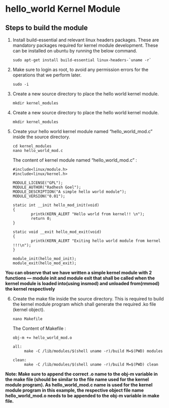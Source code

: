 # hello_world Kernel Module
## Steps to build the module

1. Install build-essential and relevant linux headers packages. These are mandatory packages required for kernel module development. These can be installed on ubuntu by running the below command.
   ```
   sudo apt-get install build-essential linux-headers-`uname -r`
   ```
   
2. Make sure to login as root, to avoid any permission errors for the operations that we perform later.
   ```
   sudo -i
   ```
   
3. Create a new source directory to place the hello world kernel module.
   ```
   mkdir kernel_modules
   ```
   
4. Create a new source directory to place the hello world kernel module.
   ```
   mkdir kernel_modules
   ```
   
5.  Create your hello world kernel module named “hello_world_mod.c” inside the source directory.
    ```
    cd kernel_modules
    nano hello_world_mod.c
    ```
    The content of kernel module named “hello_world_mod.c” :
    ```
    #include<linux/module.h>
    #include<linux/kernel.h>
       
    MODULE_LICENSE("GPL");
    MODULE_AUTHOR("Radhesh Goel");
    MODULE_DESCRIPTION("A simple hello world module");
    MODULE_VERSION("0.01");
    
    static int __init hello_mod_init(void)
    {
            printk(KERN_ALERT "Hello world from kernel!! \n");
            return 0;
    }
    
    static void __exit hello_mod_exit(void)
    {
            printk(KERN_ALERT "Exiting hello world module from kernel !!!\n");
    }
   
    module_init(hello_mod_init);
    module_exit(hello_mod_exit);
    ```
   **You can observe that we have written a simple kernel module with 2 functions — module init and module exit that shall be called when the kernel module is loaded into(using insmod) and unloaded     from(rmmod) the kernel respectively**
   
   
6.  Create the make file inside the source directory. This is required to build the kernel module program which shall generate the required .ko file (kernel object).
    
    ```
    nano Makefile
    ```
    The Content of Makefile :
    ```
    obj-m += hello_world_mod.o
    
    all:
         make -C /lib/modules/$(shell uname -r)/build M=$(PWD) modules
    
    clean:
         make -C /lib/modules/$(shell uname -r)/build M=$(PWD) clean
    ```

   **Note: Make sure to append the correct .o name to the obj-m variable in the make file (should be similar to the file name used for the kernel module program). As hello_world_mod.c name is used for the kernel module program in this example, the respective object file name hello_world_mod.o needs to be appended to the obj-m variable in make file.**
